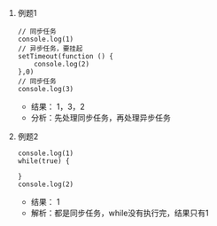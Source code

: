 1. 例题1

    ```
    // 同步任务
    console.log(1)
    // 异步任务，要挂起
    setTimeout(function () {
        console.log(2)
    },0)
    // 同步任务
    console.log(3)
    ```
    - 结果： 1，3，2
    - 分析：先处理同步任务，再处理异步任务

2. 例题2
    
    ```
    console.log(1)
    while(true) {
        
    }
    console.log(2)
    ```
    - 结果： 1
    - 解析：都是同步任务，while没有执行完，结果只有1

